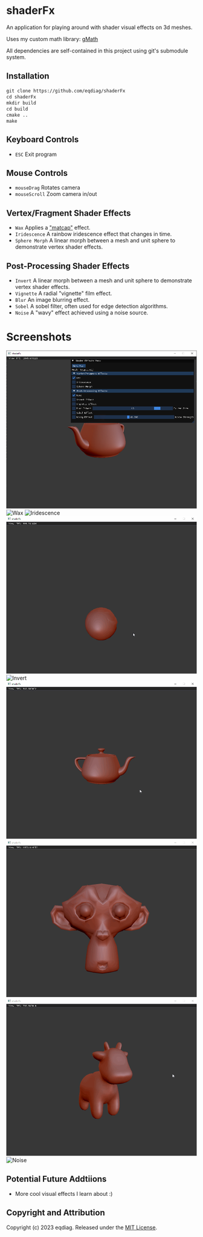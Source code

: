 # shaderFx

An application for playing around with shader visual effects on 3d meshes.

Uses my custom math library: [gMath](https://github.com/eqdiag/gMath)

All dependencies are self-contained in this project using git's submodule system.

## Installation

```
git clone https://github.com/eqdiag/shaderFx
cd shaderFx
mkdir build
cd build
cmake ..
make
```


## Keyboard Controls
  * `ESC` Exit program

## Mouse Controls
  * `mouseDrag` Rotates camera
  * `mouseScroll` Zoom camera in/out

## Vertex/Fragment Shader Effects
  *  `Wax` Applies a ["matcap"](https://digitalrune.github.io/DigitalRune-Documentation/html/9a8c8b37-b996-477a-aeab-5d92714be3ca.htm) effect.
  *  `Iridescence`  A rainbow iridescence effect that changes in time.
  *  `Sphere Morph`  A linear morph between a mesh and unit sphere to demonstrate vertex shader effects.

## Post-Processing Shader Effects
  *  `Invert`  A linear morph between a mesh and unit sphere to demonstrate vertex shader effects.
  *  `Vignette`  A radial "vignette" film effect.
  *  `Blur`  An image blurring effect.
  *  `Sobel`  A sobel filter, often used for edge detection algorithms.
  *  `Noise`  A "wavy" effect achieved using a noise source.

# Screenshots
![App](/screenshots/main.PNG "Application")
![Wax](/screenshots/wax.gif "Wax")
![Iridescence](/screenshots/iri.gif "Iridescence")
![Morph](/screenshots/morph.gif "Morph")
![Invert](/screenshots/invert.gif "Invert")
![Vignette](/screenshots/vignette.gif "Vignette")
![Blur](/screenshots/blur.gif "Blur")
![Sobel](/screenshots/sobel.gif "Sobel")
![Noise](/screenshots/noise.gif "Noise")


## Potential Future Addtiions
  * More cool visual effects I learn about :)
                       
## Copyright and Attribution
Copyright (c) 2023 eqdiag. Released under the [MIT License](https://github.com/eqdiag/shaderFx/blob/main/LICENSE.md).

